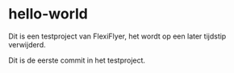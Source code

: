 # hello-world
Dit is een testproject van FlexiFlyer, het wordt op een later tijdstip verwijderd.

Dit is de eerste commit in het testproject.
